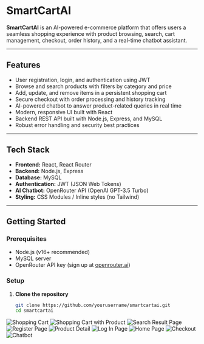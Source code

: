 # SmartCartAI

**SmartCartAI** is an AI-powered e-commerce platform that offers users a seamless shopping experience with product browsing, search, cart management, checkout, order history, and a real-time chatbot assistant.

---

## Features

- User registration, login, and authentication using JWT
- Browse and search products with filters by category and price
- Add, update, and remove items in a persistent shopping cart
- Secure checkout with order processing and history tracking
- AI-powered chatbot to answer product-related queries in real time
- Modern, responsive UI built with React
- Backend REST API built with Node.js, Express, and MySQL
- Robust error handling and security best practices

---

## Tech Stack

- **Frontend:** React, React Router
- **Backend:** Node.js, Express
- **Database:** MySQL
- **Authentication:** JWT (JSON Web Tokens)
- **AI Chatbot:** OpenRouter API (OpenAI GPT-3.5 Turbo)
- **Styling:** CSS Modules / Inline styles (no Tailwind)

---

## Getting Started

### Prerequisites

- Node.js (v16+ recommended)
- MySQL server
- OpenRouter API key (sign up at [openrouter.ai](https://openrouter.ai/))

### Setup

1. **Clone the repository**

   ```bash
   git clone https://github.com/yourusername/smartcartai.git
   cd smartcartai


![Shopping Cart](https://github.com/user-attachments/assets/0e0a7b79-614e-4704-9b26-7cff58b2fe02)
![Shopping Cart with Product](https://github.com/user-attachments/assets/e08aaedc-49bc-4c24-8eef-43953227accc)
![Search Result Page](https://github.com/user-attachments/assets/ea7c38b9-3f8e-4981-a1d1-a0a19877fff8)
![Register Page](https://github.com/user-attachments/assets/5b14e2a6-2665-4d09-9a51-a7c3b46286f8)
![Product Detail](https://github.com/user-attachments/assets/a78bda34-5bbe-43a2-ac50-627774e038bc)
![Log In Page](https://github.com/user-attachments/assets/ac4b7426-6864-47a9-9ab9-243e1edc70d9)
![Home Page](https://github.com/user-attachments/assets/66c34453-e979-4c8b-b861-82c987c32ba8)
![Checkout](https://github.com/user-attachments/assets/f3df978c-bac6-466f-ab67-b72211ac67e6)
![Chatbot](https://github.com/user-attachments/assets/0a6c8366-c69e-46f0-9ba5-dce3d39fb8cf)

